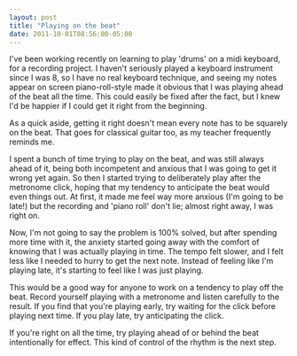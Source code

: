 ```yaml
---
layout: post
title: "Playing on the beat"
date: 2011-10-01T08:56:00-05:00
---
```


I've been working recently on learning to play 'drums' on a midi keyboard, for a recording project. I haven't seriously played a keyboard instrument since I was 8, so I have no real keyboard technique, and seeing my notes appear on screen piano-roll-style made it obvious that I was playing ahead of the beat all the time. This could easily be fixed after the fact, but I knew I'd be happier if I could get it right from the beginning.

As a quick aside, getting it right doesn't mean every note has to be squarely on the beat. That goes for classical guitar too, as my teacher frequently reminds me.

I spent a bunch of time trying to play on the beat, and was still always ahead of it, being both incompetent and anxious that I was going to get it wrong yet again. So then I started trying to deliberately play after the metronome click, hoping that my tendency to anticipate the beat would even things out. At first, it made me feel way more anxious (I'm going to be late!) but the recording and 'piano roll' don't lie; almost right away, I was right on.

Now, I'm not going to say the problem is 100% solved, but after spending more time with it, the anxiety started going away with the comfort of knowing that I was actually playing in time. The tempo felt slower, and I felt less like I needed to hurry to get the next note. Instead of feeling like I'm playing late, it's starting to feel like I was just playing.

This would be a good way for anyone to work on a tendency to play off the beat. Record yourself playing with a metronome and listen carefully to the result. If you find that you're playing early, try waiting for the click before playing next time. If you play late, try anticipating the click.

If you're right on all the time, try playing ahead of or behind the beat intentionally for effect. This kind of control of the rhythm is the next step.

